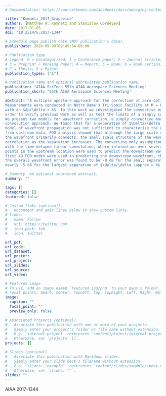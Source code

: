 ```yaml
---
# Documentation: https://sourcethemes.com/academic/docs/managing-content/

title: "Kemnetz_2017_Grapevine"
authors: [Matthew R. Kemnetz and Stanislav Gordeyev]
date: 2017-01-05
doi: "10.2514/6.2017-1344"

# Schedule page publish date (NOT publication's date).
publishDate: 2020-05-08T09:49:54-06:00

# Publication type.
# Legend: 0 = Uncategorized; 1 = Conference paper; 2 = Journal article;
# 3 = Preprint / Working Paper; 4 = Report; 5 = Book; 6 = Book section;
# 7 = Thesis; 8 = Patent
publication_types: ["1"]

# Publication name and optional abbreviated publication name.
publication: "AIAA SciTech 55th AIAA Aerospace Sciences Meeting"
publication_short: "55th AIAA Aerospace Sciences Meeting"

abstract: "A multiple aperture approach for the correction of aero-optical distortions is presented.
Measurements were conducted in Notre Dame's Tri-Sonic facility at M = 0.2 at 40kHz
with an $Ap/\delta ≈ 6$. In this work we investigated the convective nature of the wavefront in
order to verify previous work as well as test the limits of a simply convective assumption.
We present two models for wavefront correction, a simply convective model and a linear
convolution approach. We found that for a separation of $\Delta/\delta \approx 3 − 4$ a simply convective
model of wavefront propagation was not sufficient to characterize the downstream wavefront
from upstream data. POD analysis showed that although the large scale structure of
the wavefront primarily convects, the small scale structure of the wavefront quickly loses
correlation as the separation increases. The convecting-only assumption was then replaced
with the time-delayed linear convolution, where information over several sequential time
points in the upstream location were used to predict the downstream wavefront. If the
first 40 POD modes were used in predicting the downstream wavefront, the reduction of
the overall wavefront error was found to be -8 dB for the small separation of $\Delta/\delta = 1$ and
nearly -5 dB for the largest separation of $\Delta/\delta \approx = 4$."

# Summary. An optional shortened abstract.
summary: ""

tags: []
categories: []
featured: false

# Custom links (optional).
#   Uncomment and edit lines below to show custom links.
# links:
# - name: Follow
#   url: https://twitter.com
#   icon_pack: fab
#   icon: twitter

url_pdf:
url_code:
url_dataset:
url_poster:
url_project:
url_slides:
url_source:
url_video:

# Featured image
# To use, add an image named `featured.jpg/png` to your page's folder. 
# Focal points: Smart, Center, TopLeft, Top, TopRight, Left, Right, BottomLeft, Bottom, BottomRight.
image:
  caption: ""
  focal_point: ""
  preview_only: false

# Associated Projects (optional).
#   Associate this publication with one or more of your projects.
#   Simply enter your project's folder or file name without extension.
#   E.g. `internal-project` references `content/project/internal-project/index.md`.
#   Otherwise, set `projects: []`.
projects: []

# Slides (optional).
#   Associate this publication with Markdown slides.
#   Simply enter your slide deck's filename without extension.
#   E.g. `slides: "example"` references `content/slides/example/index.md`.
#   Otherwise, set `slides: ""`.
slides: ""
---
```


AIAA 2017-1344

